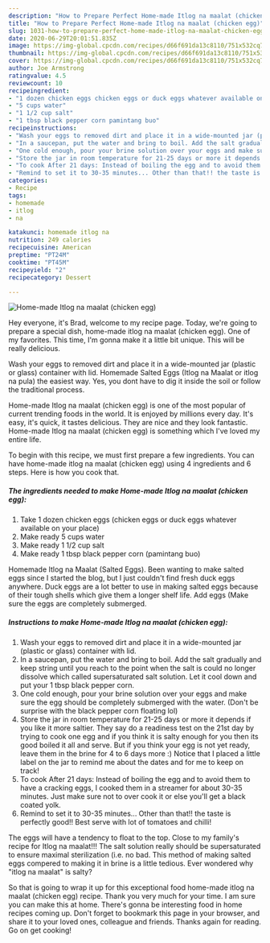 ```yaml
---
description: "How to Prepare Perfect Home-made Itlog na maalat (chicken egg)"
title: "How to Prepare Perfect Home-made Itlog na maalat (chicken egg)"
slug: 1031-how-to-prepare-perfect-home-made-itlog-na-maalat-chicken-egg
date: 2020-06-29T20:01:51.835Z
image: https://img-global.cpcdn.com/recipes/d66f691da13c8110/751x532cq70/home-made-itlog-na-maalat-chicken-egg-recipe-main-photo.jpg
thumbnail: https://img-global.cpcdn.com/recipes/d66f691da13c8110/751x532cq70/home-made-itlog-na-maalat-chicken-egg-recipe-main-photo.jpg
cover: https://img-global.cpcdn.com/recipes/d66f691da13c8110/751x532cq70/home-made-itlog-na-maalat-chicken-egg-recipe-main-photo.jpg
author: Joe Armstrong
ratingvalue: 4.5
reviewcount: 10
recipeingredient:
- "1 dozen chicken eggs chicken eggs or duck eggs whatever available on your place"
- "5 cups water"
- "1 1/2 cup salt"
- "1 tbsp black pepper corn pamintang buo"
recipeinstructions:
- "Wash your eggs to removed dirt and place it in a wide-mounted jar (plastic or glass) container with lid."
- "In a saucepan, put the water and bring to boil. Add the salt gradually and keep string until you reach to the point when the salt is could no longer dissolve which called supersaturated salt solution. Let it cool down and put your 1 tbsp black pepper corn."
- "One cold enough, pour your brine solution over your eggs and make sure the egg should be completely submerged with the water. (Don&#39;t be surprise with the black pepper corn floating lol)"
- "Store the jar in room temperature for 21-25 days or more it depends if you like it more saltier. They say do a readiness test on the 21st day by trying to cook one egg and if you think it is salty enough for you then its good boiled it all and serve. But if you think your egg is not yet ready, leave them in the brine for 4 to 6 days more :) Notice that I placed a little label on the jar to remind me about the dates and for me to keep on track!"
- "To cook After 21 days: Instead of boiling the egg and to avoid them to have a cracking eggs, I cooked them in a streamer for about 30-35 minutes. Just make sure not to over cook it or else you&#39;ll get a black coated yolk."
- "Remind to set it to 30-35 minutes... Other than that!! the taste is perfectly good!! Best serve with lot of tomatoes and chilli!"
categories:
- Recipe
tags:
- homemade
- itlog
- na

katakunci: homemade itlog na 
nutrition: 249 calories
recipecuisine: American
preptime: "PT24M"
cooktime: "PT45M"
recipeyield: "2"
recipecategory: Dessert

---
```



![Home-made Itlog na maalat (chicken egg)](https://img-global.cpcdn.com/recipes/d66f691da13c8110/751x532cq70/home-made-itlog-na-maalat-chicken-egg-recipe-main-photo.jpg)

Hey everyone, it's Brad, welcome to my recipe page. Today, we're going to prepare a special dish, home-made itlog na maalat (chicken egg). One of my favorites. This time, I'm gonna make it a little bit unique. This will be really delicious.

Wash your eggs to removed dirt and place it in a wide-mounted jar (plastic or glass) container with lid. Homemade Salted Eggs (Itlog na Maalat or itlog na pula) the easiest way. Yes, you dont have to dig it inside the soil or follow the traditional process.

Home-made Itlog na maalat (chicken egg) is one of the most popular of current trending foods in the world. It is enjoyed by millions every day. It's easy, it's quick, it tastes delicious. They are nice and they look fantastic. Home-made Itlog na maalat (chicken egg) is something which I've loved my entire life.


To begin with this recipe, we must first prepare a few ingredients. You can have home-made itlog na maalat (chicken egg) using 4 ingredients and 6 steps. Here is how you cook that.

<!--inarticleads1-->

##### The ingredients needed to make Home-made Itlog na maalat (chicken egg):

1. Take 1 dozen chicken eggs (chicken eggs or duck eggs whatever available on your place)
1. Make ready 5 cups water
1. Make ready 1 1/2 cup salt
1. Make ready 1 tbsp black pepper corn (pamintang buo)


Homemade Itlog na Maalat (Salted Eggs). Been wanting to make salted eggs since I started the blog, but I just couldn&#39;t find fresh duck eggs anywhere. Duck eggs are a lot better to use in making salted eggs because of their tough shells which give them a longer shelf life. Add eggs (Make sure the eggs are completely submerged. 

<!--inarticleads2-->

##### Instructions to make Home-made Itlog na maalat (chicken egg):

1. Wash your eggs to removed dirt and place it in a wide-mounted jar (plastic or glass) container with lid.
1. In a saucepan, put the water and bring to boil. Add the salt gradually and keep string until you reach to the point when the salt is could no longer dissolve which called supersaturated salt solution. Let it cool down and put your 1 tbsp black pepper corn.
1. One cold enough, pour your brine solution over your eggs and make sure the egg should be completely submerged with the water. (Don&#39;t be surprise with the black pepper corn floating lol)
1. Store the jar in room temperature for 21-25 days or more it depends if you like it more saltier. They say do a readiness test on the 21st day by trying to cook one egg and if you think it is salty enough for you then its good boiled it all and serve. But if you think your egg is not yet ready, leave them in the brine for 4 to 6 days more :) Notice that I placed a little label on the jar to remind me about the dates and for me to keep on track!
1. To cook After 21 days: Instead of boiling the egg and to avoid them to have a cracking eggs, I cooked them in a streamer for about 30-35 minutes. Just make sure not to over cook it or else you&#39;ll get a black coated yolk.
1. Remind to set it to 30-35 minutes... Other than that!! the taste is perfectly good!! Best serve with lot of tomatoes and chilli!


The eggs will have a tendency to float to the top. Close to my family&#39;s recipe for Itlog na maalat!!! The salt solution really should be supersaturated to ensure maximal sterilization (i.e. no bad. This method of making salted eggs compered to making it in brine is a little tedious. Ever wondered why &#34;itlog na maalat&#34; is salty? 

So that is going to wrap it up for this exceptional food home-made itlog na maalat (chicken egg) recipe. Thank you very much for your time. I am sure you can make this at home. There's gonna be interesting food in home recipes coming up. Don't forget to bookmark this page in your browser, and share it to your loved ones, colleague and friends. Thanks again for reading. Go on get cooking!
